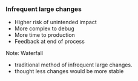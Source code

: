 ### Infrequent large changes

* Higher risk of unintended impact
* More complex to debug
* More time to production
* Feedback at end of process

Note:
Waterfall
* traditional method of infrequent large changes.
* thought less changes would be more stable
